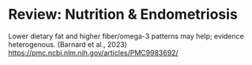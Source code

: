 # Review: Nutrition & Endometriosis

Lower dietary fat and higher fiber/omega-3 patterns may help; evidence heterogenous. (Barnard et al., 2023) https://pmc.ncbi.nlm.nih.gov/articles/PMC9983692/
